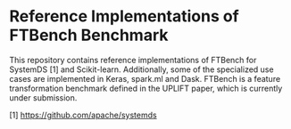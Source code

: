 # Reference Implementations of FTBench Benchmark

This repository contains reference implementations of FTBench for SystemDS [1] and Scikit-learn.
Additionally, some of the specialized use cases are implemented in Keras, spark.ml and Dask.
FTBench is a feature transformation benchmark defined in the UPLIFT paper, which is currently
under submission.

[1] https://github.com/apache/systemds

